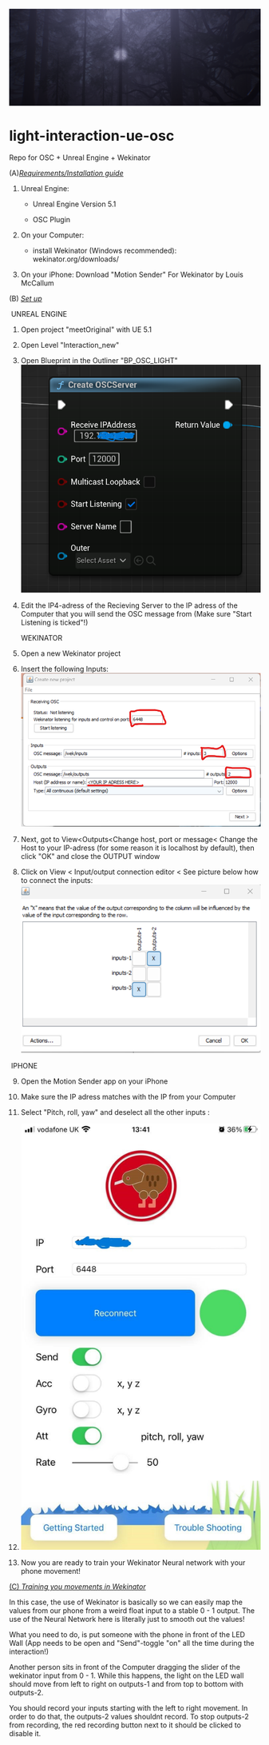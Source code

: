 

![alt text](https://github.com/jaau2422/light-interaction-ue-osc/blob/main/images/Screenshot0.png?raw=true)

# light-interaction-ue-osc
Repo for OSC + Unreal Engine + Wekinator

(A)<u>*Requirements/Installation guide*</u>

1. Unreal Engine:

   - Unreal Engine Version 5.1

   - OSC Plugin

2. On your Computer:
   - install Wekinator (Windows recommended): wekinator.org/downloads/
3. On your iPhone: Download "Motion Sender" For Wekinator by Louis McCallum



(B) *<u>Set up</u>*

​		UNREAL ENGINE

1. Open project "meetOriginal" with UE 5.1

2. Open Level "Interaction_new"

3. Open Blueprint in the Outliner "BP_OSC_LIGHT"
   ![alt text](https://github.com/jaau2422/light-interaction-ue-osc/blob/main/images/Tutorial_Setup_Blueprint_OSC.png?raw=true)

5. Edit the IP4-adress of the Recieving Server to the IP adress of the Computer that you will send the OSC message from (Make sure "Start Listening is ticked"!)

   

   WEKINATOR

6. Open a new Wekinator project

7. Insert the following Inputs:
   ![WekinatorSetup](https://github.com/jaau2422/light-interaction-ue-osc/blob/main/images/Tutorial_Setup_Wekinator_NewProject.png?raw=true)

9. Next, got to View<Outputs<Change host, port or message< Change the Host to your IP-adress (for some reason it is localhost by default), then click "OK" and close the OUTPUT window

10. Click on View < Input/output connection editor < See picture below how to connect the inputs:
     ![WekinatorSetup](https://github.com/jaau2422/light-interaction-ue-osc/blob/main/images/Tutorial_Setup_ConnectionEditor.png?raw=true)

   

​		IPHONE

9. Open the Motion Sender app on your iPhone 
10. Make sure the IP adress matches with the IP from your Computer 
11. Select "Pitch, roll, yaw" and deselect all the other inputs :





9. ![WekinatorSetup](https://github.com/jaau2422/light-interaction-ue-osc/blob/main/images/Tutorial_Setup_iPhoneSettings.jpg?raw=true)

12. Now you are ready to train your Wekinator Neural network with your phone movement!

<u>(C) *Training you movements in Wekinator*</u>

In this case, the use of Wekinator is basically so we can easily map the values from our phone from a weird float input to a stable 0 - 1 output. The use of the Neural Network here is literally just to smooth out the values! 

What you need to do, is put someone with the phone in front of the LED Wall (App needs to be open and "Send"-toggle "on" all the time during the interaction!) 

Another person sits in front of the Computer dragging the slider of the wekinator input from 0 - 1. While this happens, the light on the LED wall should move from left to right on outputs-1 and from top to bottom with outputs-2.

You should record your inputs starting with the left to right movement. In order to do that, the outputs-2 values shouldnt record. To stop outputs-2 from recording, the red recording button next to it should be clicked to disable it.



